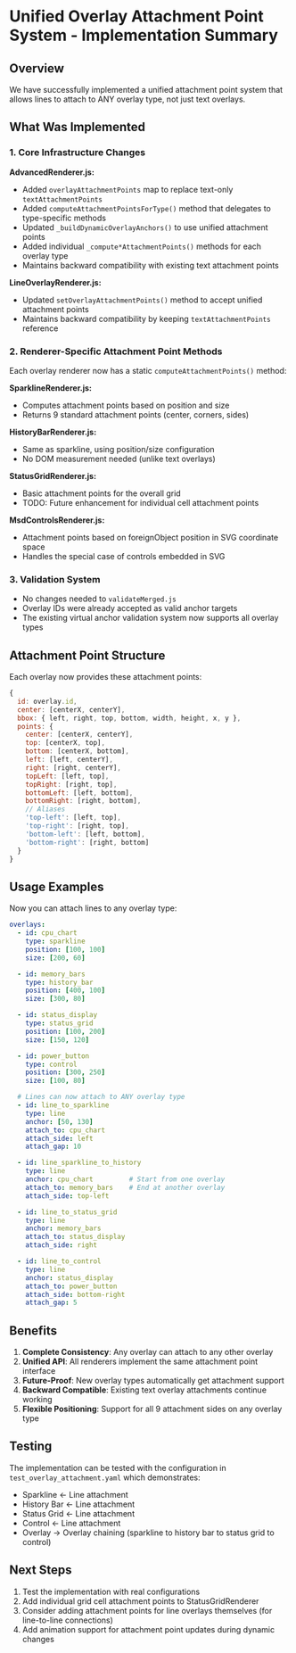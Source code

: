 # Unified Overlay Attachment Point System - Implementation Summary

## Overview
We have successfully implemented a unified attachment point system that allows lines to attach to ANY overlay type, not just text overlays.

## What Was Implemented

### 1. Core Infrastructure Changes

**AdvancedRenderer.js:**
- Added `overlayAttachmentPoints` map to replace text-only `textAttachmentPoints`
- Added `computeAttachmentPointsForType()` method that delegates to type-specific methods
- Updated `_buildDynamicOverlayAnchors()` to use unified attachment points
- Added individual `_compute*AttachmentPoints()` methods for each overlay type
- Maintains backward compatibility with existing text attachment points

**LineOverlayRenderer.js:**
- Updated `setOverlayAttachmentPoints()` method to accept unified attachment points
- Maintains backward compatibility by keeping `textAttachmentPoints` reference

### 2. Renderer-Specific Attachment Point Methods

Each overlay renderer now has a static `computeAttachmentPoints()` method:

**SparklineRenderer.js:**
- Computes attachment points based on position and size
- Returns 9 standard attachment points (center, corners, sides)

**HistoryBarRenderer.js:**
- Same as sparkline, using position/size configuration
- No DOM measurement needed (unlike text overlays)

**StatusGridRenderer.js:**
- Basic attachment points for the overall grid
- TODO: Future enhancement for individual cell attachment points

**MsdControlsRenderer.js:**
- Attachment points based on foreignObject position in SVG coordinate space
- Handles the special case of controls embedded in SVG

### 3. Validation System
- No changes needed to `validateMerged.js`
- Overlay IDs were already accepted as valid anchor targets
- The existing virtual anchor validation system now supports all overlay types

## Attachment Point Structure

Each overlay now provides these attachment points:
```javascript
{
  id: overlay.id,
  center: [centerX, centerY],
  bbox: { left, right, top, bottom, width, height, x, y },
  points: {
    center: [centerX, centerY],
    top: [centerX, top],
    bottom: [centerX, bottom],
    left: [left, centerY],
    right: [right, centerY],
    topLeft: [left, top],
    topRight: [right, top],
    bottomLeft: [left, bottom],
    bottomRight: [right, bottom],
    // Aliases
    'top-left': [left, top],
    'top-right': [right, top],
    'bottom-left': [left, bottom],
    'bottom-right': [right, bottom]
  }
}
```

## Usage Examples

Now you can attach lines to any overlay type:

```yaml
overlays:
  - id: cpu_chart
    type: sparkline
    position: [100, 100]
    size: [200, 60]

  - id: memory_bars
    type: history_bar
    position: [400, 100]
    size: [300, 80]

  - id: status_display
    type: status_grid
    position: [100, 200]
    size: [150, 120]

  - id: power_button
    type: control
    position: [300, 250]
    size: [100, 80]

  # Lines can now attach to ANY overlay type
  - id: line_to_sparkline
    type: line
    anchor: [50, 130]
    attach_to: cpu_chart
    attach_side: left
    attach_gap: 10

  - id: line_sparkline_to_history
    type: line
    anchor: cpu_chart         # Start from one overlay
    attach_to: memory_bars    # End at another overlay
    attach_side: top-left

  - id: line_to_status_grid
    type: line
    anchor: memory_bars
    attach_to: status_display
    attach_side: right

  - id: line_to_control
    type: line
    anchor: status_display
    attach_to: power_button
    attach_side: bottom-right
    attach_gap: 5
```

## Benefits

1. **Complete Consistency**: Any overlay can attach to any other overlay
2. **Unified API**: All renderers implement the same attachment point interface
3. **Future-Proof**: New overlay types automatically get attachment support
4. **Backward Compatible**: Existing text overlay attachments continue working
5. **Flexible Positioning**: Support for all 9 attachment sides on any overlay type

## Testing

The implementation can be tested with the configuration in `test_overlay_attachment.yaml` which demonstrates:
- Sparkline ← Line attachment
- History Bar ← Line attachment
- Status Grid ← Line attachment
- Control ← Line attachment
- Overlay → Overlay chaining (sparkline to history bar to status grid to control)

## Next Steps

1. Test the implementation with real configurations
2. Add individual grid cell attachment points to StatusGridRenderer
3. Consider adding attachment points for line overlays themselves (for line-to-line connections)
4. Add animation support for attachment point updates during dynamic changes